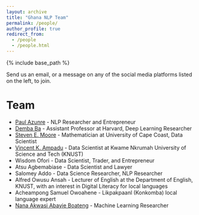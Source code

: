```yaml
---
layout: archive
title: "Ghana NLP Team"
permalink: /people/
author_profile: true
redirect_from:
  - /people
  - /people.html
---
```


{% include base_path %}

Send us an email, or a message on any of the social media platforms listed on the left, to join.

Team
======
* [Paul Azunre](http://www.azunre.com) - NLP Researcher and Entrepreneur
* [Demba Ba](http://brain.harvard.edu/?people=demba-ba) - Assistant Professor at Harvard, Deep Learning Researcher
* [Steven E. Moore](https://directory.ucc.edu.gh/p/stephen-moore) - Mathematician at University of Cape Coast, Data Scientist
* [Vincent K. Ampadu](https://www.linkedin.com/in/vincentmichaelkampadu/) - Data Scientist at Kwame Nkrumah University of Science and Tech (KNUST)
* Wisdom Ofori - Data Scientist, Trader, and Entrepreneur
* Atsu Agbemabiase - Data Scientist and Lawyer
* Salomey Addo - Data Science Researcher, NLP Researcher
* Alfred Owusu Ansah - Lecturer of English at the Department of English, KNUST, with an interest in Digital Literacy for local languages
* Acheampong Samuel Owoahene - Likpakpaanl (Konkomba) local language expert
* [Nana Akwasi Abayie Boateng](http://restanalytics.com/) - Machine Learning Researcher
